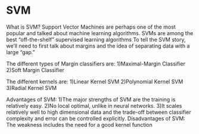 # SVM
What is SVM?
Support Vector Machines are perhaps one of the most popular and talked about machine learning
algorithms. SVMs are among the best “off-the-shelf” supervised learning algorithms
To tell the SVM story, we’ll need to first talk about margins and the idea of separating data with a large
“gap.”

The different types of Margin classifiers are:
1)Maximal-Margin Classifier
2)Soft Margin Classifier

The different kernels are:
1)Linear Kernel SVM
2)Polynomial Kernel SVM
3)Radial Kernel SVM

Advantages of SVM:
1)The major strengths of SVM are the training is relatively easy. 
2)No local optimal, unlike in neural networks. 
3)It scales relatively well to high dimensional data and the trade-off between classifier complexity and error can be controlled explicitly. 
Disadvantages of SVM:
The weakness includes the need for a good kernel function
